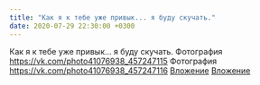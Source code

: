 ```yaml
---
title: "Как я к тебе уже привык... я буду скучать."
date: 2020-07-29 22:30:00 +0300
---
```


Как я к тебе уже привык... я буду скучать.
Фотография
<a class="vk-attach" href="https://vk.com/photo41076938_457247115">https://vk.com/photo41076938_457247115</a>
Фотография
<a class="vk-attach" href="https://vk.com/photo41076938_457247116">https://vk.com/photo41076938_457247116</a>
<a class="vk-attach" href="https://vk.com/photo41076938_457247115">Вложение</a>
<a class="vk-attach" href="https://vk.com/photo41076938_457247116">Вложение</a>
